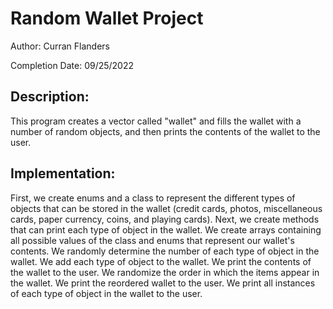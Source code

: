 # Random Wallet Project
Author: Curran Flanders

Completion Date: 09/25/2022

## Description: 
This program creates a vector called "wallet" and fills the wallet with a number of random objects, and then prints the
contents of the wallet to the user. 

## Implementation: 
First, we create enums and a class to represent the different types of objects that can be stored in the wallet
(credit cards, photos, miscellaneous cards, paper currency, coins, and playing cards). Next, we create methods that can print each type of object in the wallet. We create arrays containing all possible values of the class and enums that represent our wallet's contents. We randomly determine the number of each type of object in the wallet. We add each type of object to the wallet. We print the contents of the wallet to the user. We randomize the order in which the items appear in the wallet. We print the reordered wallet to the user. We print all instances of each type of object in the wallet to the user.
